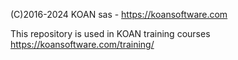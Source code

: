 (C)2016-2024 KOAN sas - <https://koansoftware.com>

This repository is used in KOAN training courses
https://koansoftware.com/training/
